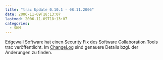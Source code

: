 ```yaml
---
title: "trac Update 0.10.1 - 08.11.2006"
date: 2006-11-09T18:13:07
lastmod: 2006-11-09T18:13:07
categories:
  - SKM
---
```

Edgewall Software hat einen Security Fix des <a href="http://trac.edgewall.org"  title="Software Collaboration Tools">Software Collaboration Tools</a> trac veröffentlicht. Im <a href="http://trac.edgewall.org/wiki/ChangeLog"  title="ChangeLog">ChangeLog</a> sind genauere Details bzgl. der Änderungen zu finden.
